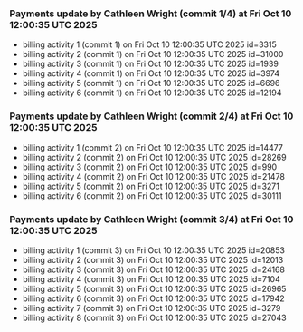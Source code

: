 
### Payments update by Cathleen Wright (commit 1/4) at Fri Oct 10 12:00:35 UTC 2025
- billing activity 1 (commit 1) on Fri Oct 10 12:00:35 UTC 2025 id=3315
- billing activity 2 (commit 1) on Fri Oct 10 12:00:35 UTC 2025 id=31000
- billing activity 3 (commit 1) on Fri Oct 10 12:00:35 UTC 2025 id=1939
- billing activity 4 (commit 1) on Fri Oct 10 12:00:35 UTC 2025 id=3974
- billing activity 5 (commit 1) on Fri Oct 10 12:00:35 UTC 2025 id=6696
- billing activity 6 (commit 1) on Fri Oct 10 12:00:35 UTC 2025 id=12194

### Payments update by Cathleen Wright (commit 2/4) at Fri Oct 10 12:00:35 UTC 2025
- billing activity 1 (commit 2) on Fri Oct 10 12:00:35 UTC 2025 id=14477
- billing activity 2 (commit 2) on Fri Oct 10 12:00:35 UTC 2025 id=28269
- billing activity 3 (commit 2) on Fri Oct 10 12:00:35 UTC 2025 id=990
- billing activity 4 (commit 2) on Fri Oct 10 12:00:35 UTC 2025 id=21478
- billing activity 5 (commit 2) on Fri Oct 10 12:00:35 UTC 2025 id=3271
- billing activity 6 (commit 2) on Fri Oct 10 12:00:35 UTC 2025 id=30111

### Payments update by Cathleen Wright (commit 3/4) at Fri Oct 10 12:00:35 UTC 2025
- billing activity 1 (commit 3) on Fri Oct 10 12:00:35 UTC 2025 id=20853
- billing activity 2 (commit 3) on Fri Oct 10 12:00:35 UTC 2025 id=12013
- billing activity 3 (commit 3) on Fri Oct 10 12:00:35 UTC 2025 id=24168
- billing activity 4 (commit 3) on Fri Oct 10 12:00:35 UTC 2025 id=7104
- billing activity 5 (commit 3) on Fri Oct 10 12:00:35 UTC 2025 id=26965
- billing activity 6 (commit 3) on Fri Oct 10 12:00:35 UTC 2025 id=17942
- billing activity 7 (commit 3) on Fri Oct 10 12:00:35 UTC 2025 id=3279
- billing activity 8 (commit 3) on Fri Oct 10 12:00:35 UTC 2025 id=27043
